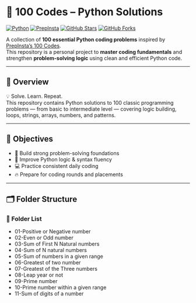 # 🧠 100 Codes – Python Solutions

[![Python](https://img.shields.io/badge/Python-3.x-blue?logo=python&logoColor=white)](https://www.python.org/)
[![PrepInsta](https://img.shields.io/badge/PrepInsta-100%20Codes-green)](https://prepinsta.com/)
[![GitHub Stars](https://img.shields.io/github/stars/meowsumit/100-Codes?style=social)](https://github.com/meowsumit/100-Codes/stargazers)
[![GitHub Forks](https://img.shields.io/github/forks/meowsumit/100-Codes?style=social)](https://github.com/meowsumit/100-Codes/network/members)

A collection of **100 essential Python coding problems** inspired by [PrepInsta’s 100 Codes](https://prepinsta.com/top-100-codes/).  
This repository is a personal project to **master coding fundamentals** and strengthen **problem-solving logic** using clean and efficient Python code.

---

## 🚀 Overview

💡 Solve. Learn. Repeat.  
This repository contains Python solutions to 100 classic programming problems — from basic to intermediate level — covering logic building, loops, strings, arrays, numbers, and patterns.

---

## 🎯 Objectives

- 🧩 Build strong problem-solving foundations  
- 🐍 Improve Python logic & syntax fluency  
- 💻 Practice consistent daily coding  
- 🔥 Prepare for coding rounds and placements  

---

## 🗂️ Folder Structure

### 📁 Folder List

- 01-Positive or Negative number
- 02-Even or Odd number
- 03-Sum of First N Natural numbers
- 04-Sum of N natural numbers
- 05-Sum of numbers in a given range
- 06-Greatest of two number
- 07-Greatest of the Three numbers
- 08-Leap year or not
- 09-Prime number
- 10-Prime number within a given range
- 11-Sum of digits of a number
